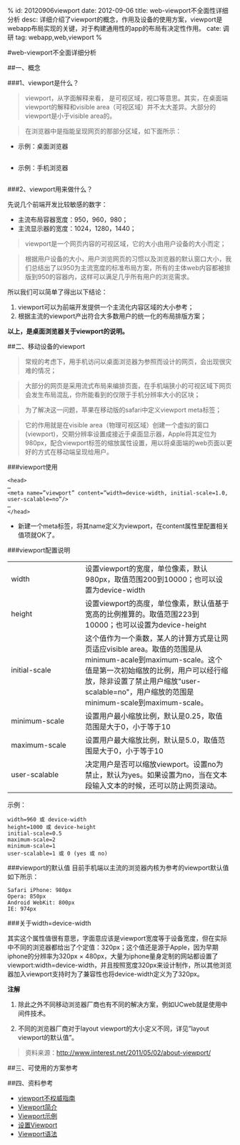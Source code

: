 %
id: 20120906viewport
date: 2012-09-06
title: web-viewport不全面性详细分析
desc: 详细介绍了viewport的概念，作用及设备的使用方案，viewport是webapp布局实现的关键，对于构建通用性的app的布局有决定性作用。
cate: 调研
tag: webapp,web,viewport
%

#web-viewport不全面详细分析


##一、概念

###1、viewport是什么？ 
> viewport，从字面解释来看， 是可视区域，视口等意思。其实，在桌面端viewport的解释和visible area（可视区域）并不太大差异。大部分的viewport是小于visible area的。

> 在浏览器中是指能呈现网页的那部分区域，如下面所示：


* 示例：桌面浏览器

<img src="20120906viewport/web.png" alt="">


* 示例：手机浏览器

<img src="20120906viewport/wap-web.png" alt="">


###2、viewport用来做什么？

先说几个前端开发比较敏感的数字：

* 主流布局容器宽度：950，960，980；
* 主流显示器的宽度：1024，1280，1440；

> viewport是一个网页内容的可视区域，它的大小由用户设备的大小而定；

> 根据用户设备的大小，用户浏览网页的习惯以及浏览器的默认窗口大小，我们总结出了以950为主流宽度的标准布局方案，所有的主体web内容都被排版到950的容器内，这样可以满足几乎所有用户的浏览需求。

所以我们可以简单了得出以下结论：

1. viewport可以为前端开发提供一个主流化内容区域的大小参考；
2. 根据主流的viewport产出符合大多数用户的统一化的布局排版方案；

**以上，是桌面浏览器关于viewport的说明。**



##二、移动设备的viewport
> 常规的考虑下，用手机访问以桌面浏览器为参照而设计的网页，会出现很灾难的情况；

> 大部分的网页是采用流式布局来编排页面，在手机端狭小的可视区域下网页会发生布局混乱，你所能看到的仅限于手机分辨率大小的区块；

> 为了解决这一问题，苹果在移动版的safari中定义viewport meta标签；

> 它的作用就是在visible area（物理可视区域）创建一个虚拟的窗口(viewport)，交期分辨率设置成接近于桌面显示器，Apple将其定位为980px，配合viewport标签的缩放属性设置，用以将桌面端的web页面以更好的方式在移动端呈现给用户。

###viewport使用

```
<head>
…
<meta name=”viewport” content=”width=device-width, initial-scale=1.0, user-scalable=no”/>
…
</head>
```

* 新建一个meta标签，将其name定义为viewport，在content属性里配置相关值项就OK了。

###viewport配置说明

<table>
	<tbody>
		<tr>
			<td width="150">width</td><td>设置viewport的宽度，单位像素，默认980px，取值范围200到10000；也可以设置为device-width</td>
		</tr>
		<tr>
			<td width="150">height</td><td>设置viewport的高度，单位像素，默认值基于宽高的比例推算的。取值范围223到10000；也可以设置为device-height</td>
		</tr>
		<tr>
			<td width="150">initial-scale</td><td>这个值作为一个乘数，某人的计算方式是让网页适应visible area。取值的范围是从minimum-acale到maximum-scale。这个值是第一次初始缩放的比例，用户可以经行缩放，除非设置了禁止用户缩放"user-scalable=no"，用户缩放的范围是minimum-scale到maximum-scale。</td>
		</tr>
		<tr>
			<td width="150">minimum-scale</td><td>设置用户最小缩放比例，默认是0.25，取值范围是大于0，小于等于10</td>
		</tr>
		<tr>
			<td width="150">maximum-scale</td><td>设置用户最大缩放比例，默认是5.0，取值范围是大于0，小于等于10</td>
		</tr>
		<tr>
			<td width="150">user-scalable</td>
			<td>决定用户是否可以缩放viewport。设置no为禁止，默认为yes。如果设置为no，当在文本段输入文本的时候，还可以防止网页滚动。</td>
		</tr>
	</tbody>
</table>

示例：

```
width=960 或 device-width
height=1000 或 device-height
initial-scale=0.5
maximum-scale=2
minimum-scale=1
user-scalable=1 或 0 (yes 或 no)
```

###viewport的默认值
目前手机端以主流的浏览器内核为参考的viewport默认值如下所示：
```
Safari iPhone: 980px
Opera: 850px
Android WebKit: 800px
IE: 974px
```

###关于width=device-width

其实这个属性值很有意思，字面意应该是viewport宽度等于设备宽度，但在实际中不同的浏览器都给出了个定值：320px；这个值还是源于Apple，因为早期iphone的分辨率为320px × 480px，大量为iphone量身定制的网站都设置了viewport:width=device-width，并且按照宽度320px来设计制作，所以其他浏览器加入viewport支持时为了兼容性也将device-width定义为了320px。

**注解**

1. 除此之外不同移动浏览器厂商也有不同的解决方案，例如UCweb就是使用中间件技术。

2. 不同的浏览器厂商对于layout viewport的大小定义不同，详见”layout viewport的默认值”。

> 资料来源：http://www.iinterest.net/2011/05/02/about-viewport/

##三、可使用的方案参考


##四、资料参考
* [viewport不权威指南](http://www.iinterest.net/2011/05/02/about-viewport/)
* [Viewport简介](http://www.ocss3.com/Guide/5-viewport-1.html)
* [Viewport示例](http://www.ocss3.com/Guide/6-viewport-2.html)
* [设置Viewport](http://www.ocss3.com/Guide/7-change-viewport.html)
* [Viewport语法](http://www.ocss3.com/Guide/9-viewport-Syntax.html)
